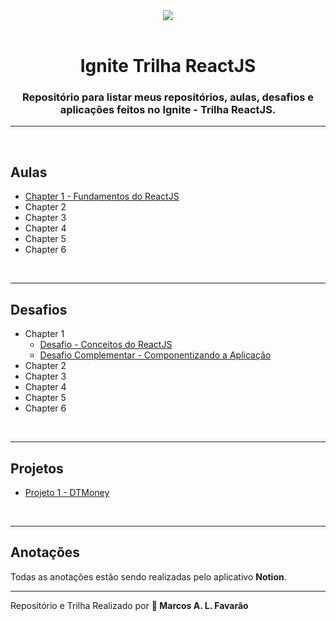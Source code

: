 <div align='center'>
  <img src='https://repository-images.githubusercontent.com/344824358/0ff8ac80-8026-11eb-8ed1-e8b77764fbcd'>
</div>

<br>

<h1 align='center'> Ignite Trilha ReactJS</h1>

<h3 align='center'> Repositório para listar meus repositórios, aulas, desafios e aplicações feitos no <strong>Ignite - Trilha ReactJS</strong>. </h3>

---

<br>

<h2>Aulas</h2>

- [Chapter 1 - Fundamentos do ReactJS](https://github.com/MarcosFavarao/chapter1-reactjs.git)
- Chapter 2
- Chapter 3
- Chapter 4
- Chapter 5
- Chapter 6
<!-- - [Chapter 2 - Primeira aplicação web com ReactJS] -->

<br>

---

<h2>Desafios</h2>

- Chapter 1
  - [Desafio - Conceitos do ReactJS](https://github.com/MarcosFavarao/desafio-conceitos-do-reactjs.git)
  - [Desafio Complementar - Componentizando a Aplicação](https://github.com/MarcosFavarao/desafio-componentizando-a-aplicacao.git)
- Chapter 2
- Chapter 3
- Chapter 4
- Chapter 5
- Chapter 6

<br>

---

<h2>Projetos</h2>
  
  - [Projeto 1 - DTMoney](https://github.com/MarcosFavarao/dt-money)

<br>

---

<h2>Anotações</h2>
Todas as anotações estão sendo realizadas pelo aplicativo <strong>Notion</strong>.

<br>

---

Repositório e Trilha Realizado por <strong>🚀 Marcos A. L. Favarão</strong> 
